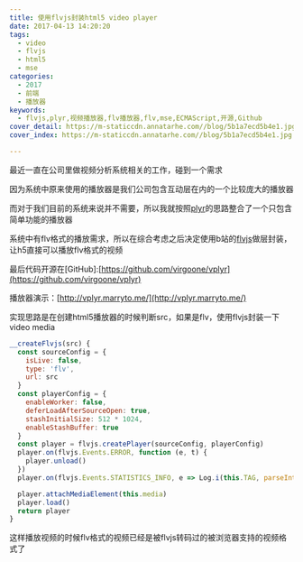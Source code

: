 ```yaml
---
title: 使用flvjs封装html5 video player
date: 2017-04-13 14:20:20
tags:
  - video
  - flvjs
  - html5
  - mse
categories:
  - 2017
  - 前端
  - 播放器
keywords:
  - flvjs,plyr,视频播放器,flv播放器,flv,mse,ECMAScript,开源,Github
cover_detail: https://m-staticcdn.annatarhe.com//blog/5b1a7ecd5b4e1.jpg
cover_index: https://m-staticcdn.annatarhe.com//blog/5b1a7ecd5b4e1.jpg

---
```


最近一直在公司里做视频分析系统相关的工作，碰到一个需求

因为系统中原来使用的播放器是我们公司包含互动层在内的一个比较庞大的播放器

而对于我们目前的系统来说并不需要，所以我就按照[plyr](https://github.com/Selz/plyr/)的思路整合了一个只包含简单功能的播放器

系统中有flv格式的播放需求，所以在综合考虑之后决定使用b站的[flvjs](https://github.com/Bilibili/flv.js)做层封装，让h5直接可以播放flv格式的视频

最后代码开源在[GitHub]:[https://github.com/virgoone/vplyr](https://github.com/virgoone/vplyr)

播放器演示：[http://vplyr.marryto.me/](http://vplyr.marryto.me/)

实现思路是在创建html5播放器的时候判断src，如果是flv，使用flvjs封装一下video media

```javascript
__createFlvjs(src) {
  const sourceConfig = {
    isLive: false,
    type: 'flv',
    url: src
  }
  const playerConfig = {
    enableWorker: false,
    deferLoadAfterSourceOpen: true,
    stashInitialSize: 512 * 1024,
    enableStashBuffer: true
  }
  const player = flvjs.createPlayer(sourceConfig, playerConfig)
  player.on(flvjs.Events.ERROR, function (e, t) {
    player.unload()
  })
  player.on(flvjs.Events.STATISTICS_INFO, e => Log.i(this.TAG, parseInt(e.speed * 10) / 10 + 'KB/s'))

  player.attachMediaElement(this.media)
  player.load()
  return player
}
```

这样播放视频的时候flv格式的视频已经是被flvjs转码过的被浏览器支持的视频格式了


